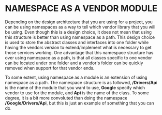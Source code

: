 NAMESPACE AS A VENDOR MODULE
============================
Depending on the design architecture that you are using for a project, you can be using namespaces as a way to tell which vendor library that you will be using. Even though this is a design choice, it does not mean that using this structure is better than using namespace as a path. This design choice is used to store the abstract classes and interfaces into one folder while having the vendors version to extend/implement what is necessary to get those services working. One advantage that this namespace structure has over using namespace as a path, is that all classes specific to one vendor can be located under one folder and a vendor's folder can be quickly removed when support for that vendor ends.

To some extent, using namespace as a module is an extension of using namespace as a path. The namespace structure is as followed, **/Drivers/Api** is the name of the module that you want to use, **Google** specify which vendor to use for the module, and **Api** is the name of the class. To some degree, it is a bit more convoluted than doing the namespace **/Google/Drivers/Api**, but this is just an example of something that you can do.

